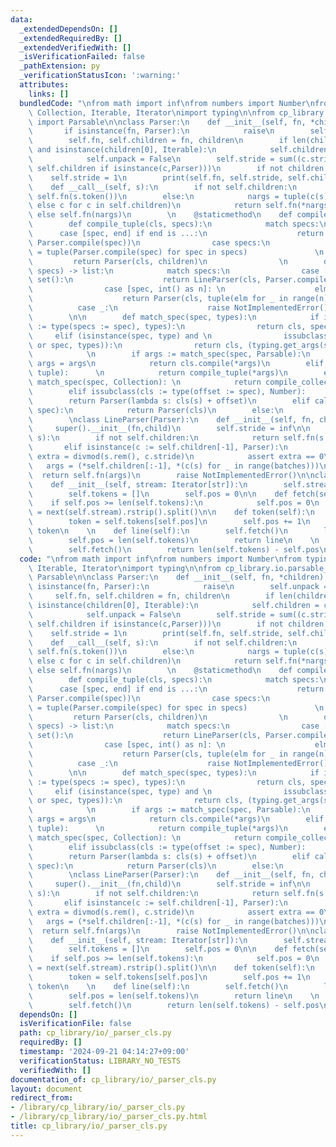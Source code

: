 ```yaml
---
data:
  _extendedDependsOn: []
  _extendedRequiredBy: []
  _extendedVerifiedWith: []
  _isVerificationFailed: false
  _pathExtension: py
  _verificationStatusIcon: ':warning:'
  attributes:
    links: []
  bundledCode: "\nfrom math import inf\nfrom numbers import Number\nfrom typing import\
    \ Collection, Iterable, Iterator\nimport typing\n\nfrom cp_library.io.parsable_cls\
    \ import Parsable\n\nclass Parser:\n    def __init__(self, fn, *children):\n \
    \       if isinstance(fn, Parser):\n            raise\n        self.unpack = True\n\
    \        self.fn, self.children = fn, children\n        if len(children) == 1\
    \ and isinstance(children[0], Iterable):\n            self.children = children[0]\n\
    \            self.unpack = False\n        self.stride = sum((c.stride for c in\
    \ self.children if isinstance(c,Parser)))\n        if not children:\n        \
    \    self.stride = 1\n        print(self.fn, self.stride, self.children)\n\n\n\
    \    def __call__(self, s):\n        if not self.children:\n            return\
    \ self.fn(s.token())\n        else:\n            nargs = tuple(c(s) if isinstance(c,Parser)\
    \ else c for c in self.children)\n            return self.fn(*nargs) if self.unpack\
    \ else self.fn(nargs)\n        \n    @staticmethod\n    def compile(spec):\n\n\
    \        def compile_tuple(cls, specs):\n            match specs:\n          \
    \      case [spec, end] if end is ...:\n                    return LineParser(cls,\
    \ Parser.compile(spec))\n                case specs:\n                    children\
    \ = tuple(Parser.compile(spec) for spec in specs)               \n           \
    \         return Parser(cls, children)\n                \n        def compile_collection(cls,\
    \ specs) -> list:\n            match specs:\n                case [ ] | [_] |\
    \ set():\n                    return LineParser(cls, Parser.compile(*specs))\n\
    \                case [spec, int() as n]: \n                    elm = Parser.compile(spec)\n\
    \                    return Parser(cls, tuple(elm for _ in range(n)))\n      \
    \          case _:\n                    raise NotImplementedError()\n        \
    \        \n\n        def match_spec(spec, types):\n            if issubclass(cls\
    \ := type(specs := spec), types):\n                return cls, specs\n       \
    \     elif (isinstance(spec, type) and \n                issubclass(cls := typing.get_origin(spec)\
    \ or spec, types)):\n                return cls, (typing.get_args(spec) or tuple())\n\
    \            \n        if args := match_spec(spec, Parsable):\n            cls,\
    \ args = args\n            return cls.compile(*args)\n        elif args := match_spec(spec,\
    \ tuple):      \n            return compile_tuple(*args)\n        elif args :=\
    \ match_spec(spec, Collection): \n            return compile_collection(*args)\n\
    \        elif issubclass(cls := type(offset := spec), Number):         \n    \
    \        return Parser(lambda s: cls(s) + offset)\n        elif callable(cls :=\
    \ spec):\n            return Parser(cls)\n        else:\n            raise NotImplementedError()\n\
    \        \nclass LineParser(Parser):\n    def __init__(self, fn, child):\n   \
    \     super().__init__(fn,child)\n        self.stride = inf\n\n    def __call__(self,\
    \ s):\n        if not self.children:\n            return self.fn(s.line())\n \
    \       elif isinstance(c := self.children[-1], Parser):\n            batches,\
    \ extra = divmod(s.rem(), c.stride)\n            assert extra == 0\n         \
    \   args = (*self.children[:-1], *(c(s) for _ in range(batches)))\n          \
    \  return self.fn(args)\n        raise NotImplementedError()\n\nclass TokenStream:\n\
    \    def __init__(self, stream: Iterator[str]):\n        self.stream = stream\n\
    \        self.tokens = []\n        self.pos = 0\n\n    def fetch(self):\n    \
    \    if self.pos >= len(self.tokens):\n            self.pos = 0\n            self.tokens\
    \ = next(self.stream).rstrip().split()\n\n    def token(self):\n        self.fetch()\n\
    \        token = self.tokens[self.pos]\n        self.pos += 1\n        return\
    \ token\n    \n    def line(self):\n        self.fetch()\n        line = self.tokens[self.pos:]\n\
    \        self.pos = len(self.tokens)\n        return line\n    \n    def rem(self):\n\
    \        self.fetch()\n        return len(self.tokens) - self.pos\n"
  code: "\nfrom math import inf\nfrom numbers import Number\nfrom typing import Collection,\
    \ Iterable, Iterator\nimport typing\n\nfrom cp_library.io.parsable_cls import\
    \ Parsable\n\nclass Parser:\n    def __init__(self, fn, *children):\n        if\
    \ isinstance(fn, Parser):\n            raise\n        self.unpack = True\n   \
    \     self.fn, self.children = fn, children\n        if len(children) == 1 and\
    \ isinstance(children[0], Iterable):\n            self.children = children[0]\n\
    \            self.unpack = False\n        self.stride = sum((c.stride for c in\
    \ self.children if isinstance(c,Parser)))\n        if not children:\n        \
    \    self.stride = 1\n        print(self.fn, self.stride, self.children)\n\n\n\
    \    def __call__(self, s):\n        if not self.children:\n            return\
    \ self.fn(s.token())\n        else:\n            nargs = tuple(c(s) if isinstance(c,Parser)\
    \ else c for c in self.children)\n            return self.fn(*nargs) if self.unpack\
    \ else self.fn(nargs)\n        \n    @staticmethod\n    def compile(spec):\n\n\
    \        def compile_tuple(cls, specs):\n            match specs:\n          \
    \      case [spec, end] if end is ...:\n                    return LineParser(cls,\
    \ Parser.compile(spec))\n                case specs:\n                    children\
    \ = tuple(Parser.compile(spec) for spec in specs)               \n           \
    \         return Parser(cls, children)\n                \n        def compile_collection(cls,\
    \ specs) -> list:\n            match specs:\n                case [ ] | [_] |\
    \ set():\n                    return LineParser(cls, Parser.compile(*specs))\n\
    \                case [spec, int() as n]: \n                    elm = Parser.compile(spec)\n\
    \                    return Parser(cls, tuple(elm for _ in range(n)))\n      \
    \          case _:\n                    raise NotImplementedError()\n        \
    \        \n\n        def match_spec(spec, types):\n            if issubclass(cls\
    \ := type(specs := spec), types):\n                return cls, specs\n       \
    \     elif (isinstance(spec, type) and \n                issubclass(cls := typing.get_origin(spec)\
    \ or spec, types)):\n                return cls, (typing.get_args(spec) or tuple())\n\
    \            \n        if args := match_spec(spec, Parsable):\n            cls,\
    \ args = args\n            return cls.compile(*args)\n        elif args := match_spec(spec,\
    \ tuple):      \n            return compile_tuple(*args)\n        elif args :=\
    \ match_spec(spec, Collection): \n            return compile_collection(*args)\n\
    \        elif issubclass(cls := type(offset := spec), Number):         \n    \
    \        return Parser(lambda s: cls(s) + offset)\n        elif callable(cls :=\
    \ spec):\n            return Parser(cls)\n        else:\n            raise NotImplementedError()\n\
    \        \nclass LineParser(Parser):\n    def __init__(self, fn, child):\n   \
    \     super().__init__(fn,child)\n        self.stride = inf\n\n    def __call__(self,\
    \ s):\n        if not self.children:\n            return self.fn(s.line())\n \
    \       elif isinstance(c := self.children[-1], Parser):\n            batches,\
    \ extra = divmod(s.rem(), c.stride)\n            assert extra == 0\n         \
    \   args = (*self.children[:-1], *(c(s) for _ in range(batches)))\n          \
    \  return self.fn(args)\n        raise NotImplementedError()\n\nclass TokenStream:\n\
    \    def __init__(self, stream: Iterator[str]):\n        self.stream = stream\n\
    \        self.tokens = []\n        self.pos = 0\n\n    def fetch(self):\n    \
    \    if self.pos >= len(self.tokens):\n            self.pos = 0\n            self.tokens\
    \ = next(self.stream).rstrip().split()\n\n    def token(self):\n        self.fetch()\n\
    \        token = self.tokens[self.pos]\n        self.pos += 1\n        return\
    \ token\n    \n    def line(self):\n        self.fetch()\n        line = self.tokens[self.pos:]\n\
    \        self.pos = len(self.tokens)\n        return line\n    \n    def rem(self):\n\
    \        self.fetch()\n        return len(self.tokens) - self.pos\n"
  dependsOn: []
  isVerificationFile: false
  path: cp_library/io/_parser_cls.py
  requiredBy: []
  timestamp: '2024-09-21 04:14:27+09:00'
  verificationStatus: LIBRARY_NO_TESTS
  verifiedWith: []
documentation_of: cp_library/io/_parser_cls.py
layout: document
redirect_from:
- /library/cp_library/io/_parser_cls.py
- /library/cp_library/io/_parser_cls.py.html
title: cp_library/io/_parser_cls.py
---
```

